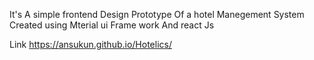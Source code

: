 It's A simple frontend Design Prototype Of a hotel Manegement System Created using Mterial ui Frame work And react Js


Link 
 https://ansukun.github.io/Hotelics/
